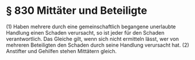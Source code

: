 # § 830 Mittäter und Beteiligte
(1) Haben mehrere durch eine gemeinschaftlich begangene unerlaubte Handlung einen Schaden verursacht, so ist jeder für den Schaden verantwortlich. Das Gleiche gilt, wenn sich nicht ermitteln lässt, wer von mehreren Beteiligten den Schaden durch seine Handlung verursacht hat.
(2) Anstifter und Gehilfen stehen Mittätern gleich.